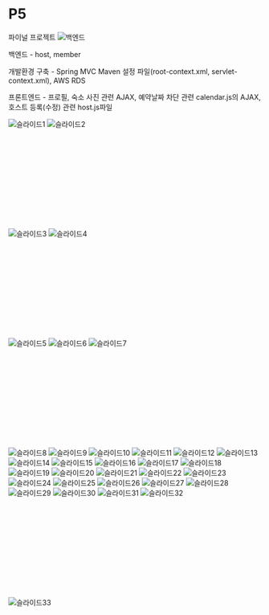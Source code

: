 # P5
파이널 프로젝트
![백엔드](https://user-images.githubusercontent.com/65955752/82902344-4931c580-9f9a-11ea-8ae4-373453220155.PNG)

백엔드 - host, member

개발환경 구축 - Spring MVC Maven 설정 파일(root-context.xml, servlet-context.xml), AWS RDS

프론트엔드 - 프로필, 숙소 사진 관련 AJAX, 예약날짜 차단 관련 calendar.js의 AJAX, 호스트 등록(수정) 관련 host.js파일 

![슬라이드1](https://user-images.githubusercontent.com/65955752/83327261-67a70200-a2b5-11ea-88d4-f614cfd0421a.JPG)
![슬라이드2](https://user-images.githubusercontent.com/65955752/83327263-683f9880-a2b5-11ea-806c-bada2088316a.JPG)

<br /><br /><br /><br /><br /><br /><br /><br /><br /><br />

![슬라이드3](https://user-images.githubusercontent.com/65955752/83327264-68d82f00-a2b5-11ea-90d6-ccf2513ef5aa.JPG)
![슬라이드4](https://user-images.githubusercontent.com/65955752/83327265-68d82f00-a2b5-11ea-8d8e-3a270d0296c0.JPG)

<br /><br /><br /><br /><br /><br /><br /><br /><br /><br />

![슬라이드5](https://user-images.githubusercontent.com/65955752/83327266-6970c580-a2b5-11ea-8821-336ac4272f73.JPG)
![슬라이드6](https://user-images.githubusercontent.com/65955752/83327268-6a095c00-a2b5-11ea-87c5-635502a96503.JPG)
![슬라이드7](https://user-images.githubusercontent.com/65955752/83327269-6aa1f280-a2b5-11ea-8644-4ae891d55b91.JPG)

<br /><br /><br /><br /><br /><br /><br /><br /><br /><br />

![슬라이드8](https://user-images.githubusercontent.com/65955752/83327270-6aa1f280-a2b5-11ea-9eaa-0b1ee5a7e8a1.JPG)
![슬라이드9](https://user-images.githubusercontent.com/65955752/83327271-6b3a8900-a2b5-11ea-81f4-23cc689c1449.JPG)
![슬라이드10](https://user-images.githubusercontent.com/65955752/83327272-6b3a8900-a2b5-11ea-95a1-cade71ac2c38.JPG)
![슬라이드11](https://user-images.githubusercontent.com/65955752/83327273-6bd31f80-a2b5-11ea-8700-09b9661e7660.JPG)
![슬라이드12](https://user-images.githubusercontent.com/65955752/83327274-6bd31f80-a2b5-11ea-87ff-577691ff1c10.JPG)
![슬라이드13](https://user-images.githubusercontent.com/65955752/83327275-6c6bb600-a2b5-11ea-8623-fdc8d722072f.JPG)
![슬라이드14](https://user-images.githubusercontent.com/65955752/83327276-6c6bb600-a2b5-11ea-93d5-89f6e383e200.JPG)
![슬라이드15](https://user-images.githubusercontent.com/65955752/83327277-6d044c80-a2b5-11ea-8838-9ce8b2d7a86c.JPG)
![슬라이드16](https://user-images.githubusercontent.com/65955752/83327279-6d9ce300-a2b5-11ea-92e5-0a855f4edcee.JPG)
![슬라이드17](https://user-images.githubusercontent.com/65955752/83327280-6d9ce300-a2b5-11ea-9a06-1ba26a90dbd5.JPG)
![슬라이드18](https://user-images.githubusercontent.com/65955752/83327281-6e357980-a2b5-11ea-8fd6-e21e090f3372.JPG)
![슬라이드19](https://user-images.githubusercontent.com/65955752/83327282-6e357980-a2b5-11ea-94ba-307b30129f01.JPG)
![슬라이드20](https://user-images.githubusercontent.com/65955752/83327283-6ece1000-a2b5-11ea-96ac-fc8f53c905f3.JPG)
![슬라이드21](https://user-images.githubusercontent.com/65955752/83327284-6ece1000-a2b5-11ea-97d1-eed62019c1bf.JPG)
![슬라이드22](https://user-images.githubusercontent.com/65955752/83327285-6f66a680-a2b5-11ea-9b62-ddcc46ad473b.JPG)
![슬라이드23](https://user-images.githubusercontent.com/65955752/83327286-6fff3d00-a2b5-11ea-8836-cb6e04c11f1a.JPG)
![슬라이드24](https://user-images.githubusercontent.com/65955752/83327287-6fff3d00-a2b5-11ea-8c78-1b38bcf00c16.JPG)
![슬라이드25](https://user-images.githubusercontent.com/65955752/83327288-7097d380-a2b5-11ea-8a21-a3a1498e6b1e.JPG)
![슬라이드26](https://user-images.githubusercontent.com/65955752/83327292-7097d380-a2b5-11ea-8847-eb35c025a7b2.JPG)
![슬라이드27](https://user-images.githubusercontent.com/65955752/83327294-71306a00-a2b5-11ea-92b8-c3808439e45a.JPG)
![슬라이드28](https://user-images.githubusercontent.com/65955752/83327295-71306a00-a2b5-11ea-9d82-2c3f38e55f16.JPG)
![슬라이드29](https://user-images.githubusercontent.com/65955752/83327296-71c90080-a2b5-11ea-9d8e-cabfeba40300.JPG)
![슬라이드30](https://user-images.githubusercontent.com/65955752/83327297-71c90080-a2b5-11ea-9095-392a8a1d84a8.JPG)
![슬라이드31](https://user-images.githubusercontent.com/65955752/83327298-72619700-a2b5-11ea-9937-24a0799792bd.JPG)
![슬라이드32](https://user-images.githubusercontent.com/65955752/83327299-72fa2d80-a2b5-11ea-81fa-f78f572d0bb6.JPG)

<br /><br /><br /><br /><br /><br /><br /><br /><br /><br />

![슬라이드33](https://user-images.githubusercontent.com/65955752/83327300-72fa2d80-a2b5-11ea-857c-209c703ea3ba.JPG)
